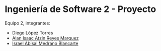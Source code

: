 # Ingeniería de Software 2 - Proyecto

Equipo 2, integrantes:
- Diego López Torres
- [Alan Isaac Atzin Reyes Marquez](https://github.com/Alan-RM2899)
- [Israel Abisai Medrano Blancarte](https://github.com/AbisaiXD)
